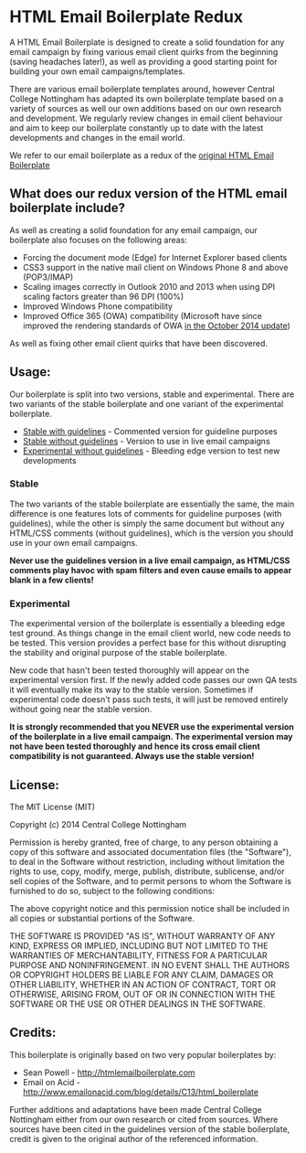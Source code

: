 HTML Email Boilerplate Redux
==============================================

A HTML Email Boilerplate is designed to create a solid foundation for any email campaign by fixing various email client quirks from the beginning (saving headaches later!), as well as providing a good starting point for building your own email campaigns/templates.

There are various email boilerplate templates around, however Central College Nottingham has adapted its own boilerplate template based on a variety of sources as well our own additions based on our own research and development. We regularly review changes in email client behaviour and aim to keep our boilerplate constantly up to date with the latest developments and changes in the email world.

We refer to our email boilerplate as a redux of the [original HTML Email Boilerplate](http://htmlemailboilerplate.com/)

## What does our redux version of the HTML email boilerplate include?

As well as creating a solid foundation for any email campaign, our boilerplate also focuses on the following areas:

* Forcing the document mode (Edge) for Internet Explorer based clients
* CSS3 support in the native mail client on Windows Phone 8 and above (POP3/IMAP)
* Scaling images correctly in Outlook 2010 and 2013 when using DPI scaling factors greater than 96 DPI (100%)
* Improved Windows Phone compatibility
* Improved Office 365 (OWA) compatibility (Microsoft have since improved the rendering standards of OWA [in the October 2014 update](http://blogs.office.com/2014/10/14/improving-outlook-web-app-options-settings-2/))

As well as fixing other email client quirks that have been discovered.

## Usage:

Our boilerplate is split into two versions, stable and experimental. There are two variants of the stable boilerplate and one variant of the experimental boilerplate.

* [Stable with guidelines](https://raw.githubusercontent.com/centralcollegenottingham/html-email-boilerplate-redux/master/htmlemail-boilerplate-stable-with-guidelines.html) - Commented version for guideline purposes
* [Stable without guidelines](https://raw.githubusercontent.com/centralcollegenottingham/html-email-boilerplate-redux/master/htmlemail-boilerplate-stable-without-guidelines.html) - Version to use in live email campaigns
* [Experimental without guidelines](https://raw.githubusercontent.com/centralcollegenottingham/html-email-boilerplate-redux/master/htmlemail-boilerplate-experimental-without-guidelines.html) - Bleeding edge version to test new developments

### Stable

The two variants of the stable boilerplate are essentially the same, the main difference is one features lots of comments for guideline purposes (with guidelines), while the other is simply the same document but without any HTML/CSS comments (without guidelines), which is the version you should use in your own email campaigns.

**Never use the guidelines version in a live email campaign, as HTML/CSS comments play havoc with spam filters and even cause emails to appear blank in a few clients!**

### Experimental

The experimental version of the boilerplate is essentially a bleeding edge test ground. As things change in the email client world, new code needs to be tested. This version provides a perfect base for this without disrupting the stability and original purpose of the stable boilerplate.

New code that hasn't been tested thoroughly will appear on the experimental version first. If the newly added code passes our own QA tests it will eventually make its way to the stable version. Sometimes if experimental code doesn't pass such tests, it will just be removed entirely without going near the stable version.

**It is strongly recommended that you NEVER use the experimental version of the boilerplate in a live email campaign. The experimental version may not have been tested thoroughly and hence its cross email client compatibility is not guaranteed. Always use the stable version!**

## License:

The MIT License (MIT)

Copyright (c) 2014 Central College Nottingham

Permission is hereby granted, free of charge, to any person obtaining a copy
of this software and associated documentation files (the "Software"), to deal
in the Software without restriction, including without limitation the rights
to use, copy, modify, merge, publish, distribute, sublicense, and/or sell
copies of the Software, and to permit persons to whom the Software is
furnished to do so, subject to the following conditions:

The above copyright notice and this permission notice shall be included in
all copies or substantial portions of the Software.

THE SOFTWARE IS PROVIDED "AS IS", WITHOUT WARRANTY OF ANY KIND, EXPRESS OR
IMPLIED, INCLUDING BUT NOT LIMITED TO THE WARRANTIES OF MERCHANTABILITY,
FITNESS FOR A PARTICULAR PURPOSE AND NONINFRINGEMENT. IN NO EVENT SHALL THE
AUTHORS OR COPYRIGHT HOLDERS BE LIABLE FOR ANY CLAIM, DAMAGES OR OTHER
LIABILITY, WHETHER IN AN ACTION OF CONTRACT, TORT OR OTHERWISE, ARISING FROM,
OUT OF OR IN CONNECTION WITH THE SOFTWARE OR THE USE OR OTHER DEALINGS IN
THE SOFTWARE.

## Credits:

This boilerplate is originally based on two very popular boilerplates by:

* Sean Powell - http://htmlemailboilerplate.com
* Email on Acid - http://www.emailonacid.com/blog/details/C13/html_boilerplate

Further additions and adaptations have been made Central College Nottingham either from our own research or cited from sources. Where sources have been cited in the guidelines version of the stable boilerplate, credit is given to the original author of the referenced information.



